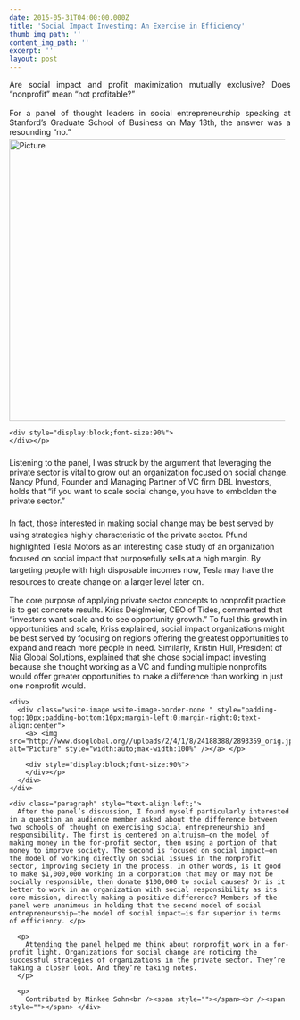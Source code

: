 ```yaml
---
date: 2015-05-31T04:00:00.000Z
title: 'Social Impact Investing: An Exercise in Efficiency'
thumb_img_path: ''
content_img_path: ''
excerpt: ''
layout: post
---
```

<div class="paragraph" style="text-align:justify;">
  Are social impact and profit maximization mutually exclusive? Does “nonprofit” mean “not profitable?”   <br /><span style=""></span><br /><span style=""></span> For a panel of thought leaders in social entrepreneurship speaking at Stanford’s Graduate School of Business on May 13th, the answer was a resounding “no.” <br /><span style=""></span>
</div>

<div>
  <div class="wsite-image wsite-image-border-medium " style="padding-top:5px;padding-bottom:10px;margin-left:0px;margin-right:10px;text-align:left">
    <a> <img src="http://www.dsoglobal.org//uploads/2/4/1/8/24188388/5087844.jpg?504" alt="Picture" style="width:504;max-width:100%" /></a> </p> 
    
    <div style="display:block;font-size:90%">
    </div></p>
  </div>
</div>

<div class="paragraph" style="text-align:left;">
  Listening to the panel, I was struck by the argument that leveraging the private sector is vital to grow out an organization focused on social change. Nancy Pfund, Founder and Managing Partner of VC firm DBL Investors, holds that “if you want to scale social change, you have to embolden the private sector.&#8221;<br /><span style="line-height: 1.5; text-indent: 0.5in; background-color: initial;"><br /></span><span style="line-height: 1.5; text-indent: 0.5in; background-color: initial;">In fact, those interested in making social change may be best served by using strategies highly characteristic of the private sector. Pfund highlighted Tesla Motors as an interesting case study of an organization focused on social impact that purposefully sells at a high margin. By targeting people with high disposable incomes now, Tesla may have the resources to create change on a larger level later on. </span></p> 
  
  <p>
    The core purpose of applying private sector concepts to nonprofit practice is to get concrete results. Kriss Deiglmeier, CEO of Tides, commented that &#8220;investors want scale and to see opportunity growth.&#8221; To fuel this growth in opportunities and scale, Kriss explained, social impact organizations might be best served by focusing on regions offering the greatest opportunities to expand and reach more people in need. Similarly, Kristin Hull, President of Nia Global Solutions, explained that she chose social impact investing because she thought working as a VC and funding multiple nonprofits would offer greater opportunities to make a difference than working in just one nonprofit would.  <br /><span style=""></span> </div> 
    
    <div>
      <div class="wsite-image wsite-image-border-none " style="padding-top:10px;padding-bottom:10px;margin-left:0;margin-right:0;text-align:center">
        <a> <img src="http://www.dsoglobal.org//uploads/2/4/1/8/24188388/2893359_orig.jpg" alt="Picture" style="width:auto;max-width:100%" /></a> </p> 
        
        <div style="display:block;font-size:90%">
        </div></p>
      </div>
    </div>
    
    <div class="paragraph" style="text-align:left;">
      After the panel’s discussion, I found myself particularly interested in a question an audience member asked about the difference between two schools of thought on exercising social entrepreneurship and responsibility. The first is centered on altruism—on the model of making money in the for-profit sector, then using a portion of that money to improve society. The second is focused on social impact—on the model of working directly on social issues in the nonprofit sector, improving society in the process. In other words, is it good to make $1,000,000 working in a corporation that may or may not be socially responsible, then donate $100,000 to social causes? Or is it better to work in an organization with social responsibility as its core mission, directly making a positive difference? Members of the panel were unanimous in holding that the second model of social entrepreneurship—the model of social impact—is far superior in terms of efficiency. </p> 
      
      <p>
        Attending the panel helped me think about nonprofit work in a for-profit light. Organizations for social change are noticing the successful strategies of organizations in the private sector. They’re taking a closer look. And they’re taking notes.
      </p>
      
      <p>
        Contributed by Minkee Sohn<br /><span style=""></span><br /><span style=""></span> </div>